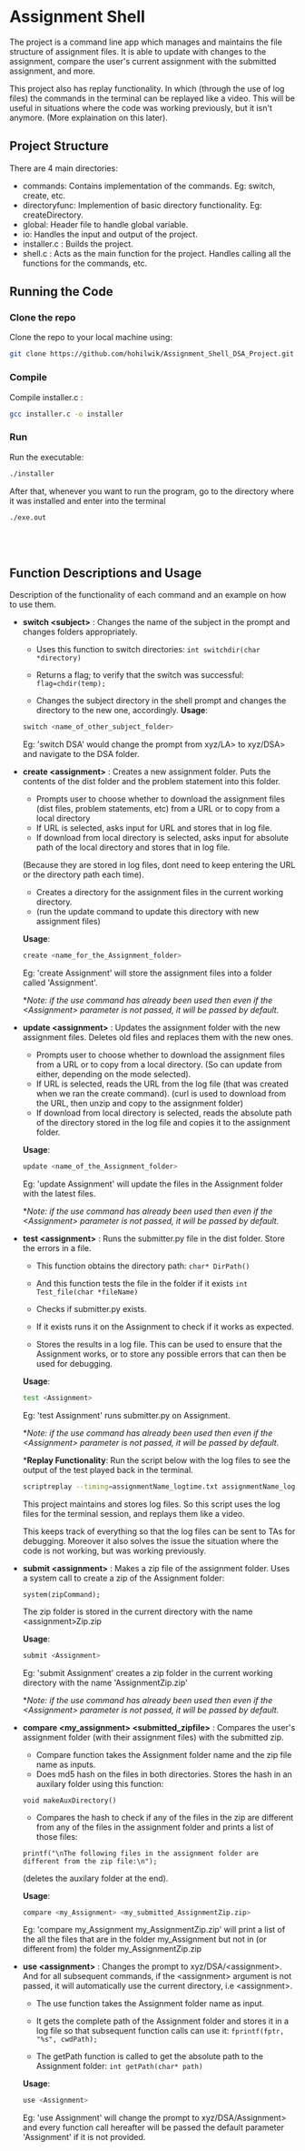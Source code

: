 # Assignment Shell

The project is a command line app which manages and maintains the file structure of assignment files. It is able to update with changes to the assignment, compare the user\'s current assignment with the submitted assignment, and more. 

This project also has replay functionality. In which (through the use of log files) the commands in the terminal can be replayed like a video. This will be useful in situations where the code was working previously, but it isn\'t anymore. (More explaination on this later).

## Project Structure

There are 4 main directories:
* commands: Contains implementation of the commands. Eg: switch, create, etc.
* directoryfunc: Implemention of basic directory functionality. Eg: createDirectory.
* global: Header file to handle global variable.
* io: Handles the input and output of the project.
* installer.c : Builds the project.
* shell.c : Acts as the main function for the project. Handles calling all the functions for the commands, etc.


## Running the Code

### Clone the repo 
Clone the repo to your local machine using:
```bash
git clone https://github.com/hohilwik/Assignment_Shell_DSA_Project.git
```

### Compile 
Compile installer.c :
```bash
gcc installer.c -o installer
```
### Run
Run the executable:
```bash
./installer
```
After that, whenever you want to run the program, go to the directory where it was installed and enter into the terminal

```bash
./exe.out
```
<br>
<br>

## Function Descriptions and Usage

Description of the functionality of each command and an example on how to use them.

* **switch \<subject\>** :  Changes the name of the subject  in  the  prompt  and  changes folders  appropriately.
	* Uses this function to switch directories:
	`int switchdir(char *directory)`
	
	* Returns a flag; to verify that the switch was successful:
	`flag=chdir(temp);`
	
	* Changes the subject directory in the shell prompt and changes the directory to the new one, accordingly.
	 **Usage**: 
	 ```bash 
	 switch <name_of_other_subject_folder>
	 ```  
	 
	Eg: 'switch DSA' would change the prompt from xyz/LA> to xyz/DSA> and navigate to the DSA folder.

* **create \<assignment\>** :   Creates  a  new  assignment folder. Puts the contents of the dist folder and the problem statement into this folder.
	
	* Prompts user to choose whether to download the assignment files (dist files, problem statements, etc) from a URL or to copy from a local directory
	* If URL is selected, asks input for URL and stores that in log file. 
	* If download from local directory is selected, asks input for absolute path of the local directory and stores that in log file.
	
	 (Because they are stored in log files, dont need to keep entering the URL or the directory path each time).
	* Creates a directory for the assignment files in the current working directory. 
	* (run the update command to update this directory with new assignment files)
	
	 **Usage**: 
	 ```bash 
	 create <name_for_the_Assignment_folder> 
	 ```
	Eg: 'create Assignment' will store the assignment files into a folder called 'Assignment'.
	
	\**Note: if the use command has already been used then even if the \<Assignment\> parameter is not passed, it will be passed by default.*

* **update \<assignment\>** :   Updates the assignment folder with the new assignment files. Deletes old files and replaces them with the new ones.

	* Prompts user to choose whether to download the assignment files from a URL or to copy from a local directory. (So can update from either, depending on the mode selected).
	* If URL is selected, reads the URL from the log file (that was created when we ran the create command). 
	(curl is used to download from the URL, then unzip and copy to the assignment folder)
	* If download from local directory is selected, reads the absolute path of the directory stored in the log file and copies it to the assignment folder.
	
	 **Usage**: 
	 ```bash 
	 update <name_of_the_Assignment_folder> 
	 ```
	 Eg: 'update Assignment' will update the files in the Assignment folder with the latest files.
	 
	 \**Note: if the use command has already been used then even if the \<Assignment\> parameter is not passed, it will be passed by default.*

* **test  \<assignment\>** :  Runs the submitter.py file in the  dist  folder.   Store  the  errors in a file.

	* This function obtains the directory path:
	`char* DirPath()`
	
	* And this function tests the file in the folder if it exists
	`int Test_file(char *fileName)`
	* Checks if submitter.py exists.
	* If it exists runs it on the Assignment to check if it works as expected.
	* Stores the results in a log file. This can be used to ensure that the Assignment works, or to store any possible errors that can then be used for debugging.
	
	 **Usage**: 
	 ```bash 
	 test <Assignment> 
	 ```
	 Eg: 'test Assignment' runs submitter.py on Assignment.
	 
	\**Note: if the use command has already been used then even if the \<Assignment\> parameter is not passed, it will be passed by default.*
	
	 \***Replay Functionality**:
	Run the script below with the log files to see the output of the test played back in the terminal.
	```bash
	scriptreplay --timing=assignmentName_logtime.txt assignmentName_log.txt
	```
	This project maintains and stores log files. So this script uses the log files for the terminal session, and replays them like a video.

	This keeps track of everything so that the log files can be sent to TAs for debugging. Moreover it also solves the issue the situation where the code is not working, but was working previously. 

* **submit  \<assignment\>** : Makes a zip file of the assignment folder.
	Uses a system call to create a zip of the Assignment folder:
	
	`system(zipCommand);`
	
	The zip folder is stored in the current directory with the name \<assignment\>Zip.zip
	
	 **Usage**: 
	 ```bash 
	 submit <Assignment> 
	 ```
	 Eg: 'submit Assignment' creates a zip folder in the current working directory with the name \'AssignmentZip.zip'
	
	**Note: if the use command has already been used then even if the \<Assignment\> parameter is not passed, it will be passed by default.*
	
* **compare \<my_assignment\> \<submitted_zipfile\>** : Compares the user\'s assignment folder (with their assignment files) with the submitted zip. 
	
	* Compare function takes the Assignment folder name and the zip file name as inputs. 
	* Does md5 hash on the files in both directories. Stores the hash in an auxilary folder using this function:

	`void makeAuxDirectory()`

	* Compares the hash to check if any of the files in the zip are different from any of the files in the assignment folder and prints a list of those files:

	`printf("\nThe following files in the assignment folder are different from the zip file:\n");`
    
	(deletes the auxilary folder at the end).

	 **Usage**: 
	 ```bash 
	 compare <my_Assignment> <my_submitted_AssignmentZip.zip> 
	 ```
	Eg: 'compare my_Assignment my_AssignmentZip.zip' will print a list of the all the files that are in the folder my_Assignment but not in (or different from) the folder my_AssignmentZip.zip
	
	
* **use \<assignment\>** : Changes the prompt to xyz/DSA/\<assignment\>. And for all subsequent commands, if the \<assignment\> argument is not passed, it will automatically use the current directory, i.e \<assignment\>.

	* The use function takes the Assignment folder name as input. 
	* It gets the complete path of the Assignment folder and stores it in a log file so that subsequent function calls can use it:
	`fprintf(fptr, "%s", cwdPath);`
	
	* The getPath function is called to get the absolute path to the Assignment folder:
	`int getPath(char* path)`
	
	 **Usage**: 
	 ```bash 
	 use <Assignment>
	 ```
	Eg: 'use Assignment' will change the prompt to xyz/DSA/Assignment> and every function call hereafter will be passed the default parameter \'Assignment\' if it is not provided. 

